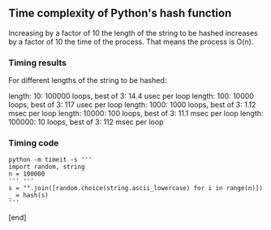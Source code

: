 ## Time complexity of Python's hash function

Increasing by a factor of 10 the length of the string to be hashed increases by a factor of 10 the time of the process. That means the process is O(n).

### Timing results

For different lengths of the string to be hashed:

length: 10: 100000 loops, best of 3: 14.4 usec per loop
length: 100: 10000 loops, best of 3: 117 usec per loop
length: 1000: 1000 loops, best of 3: 1.12 msec per loop
length: 10000: 100 loops, best of 3: 11.1 msec per loop
length: 100000: 10 loops, best of 3: 112 msec per loop

### Timing code

~~~
python -m timeit -s '''
import random, string
n = 100000
''' '''
s = "".join([random.choice(string.ascii_lowercase) for i in range(n)])
_ = hash(s)
'''
~~~

[end]